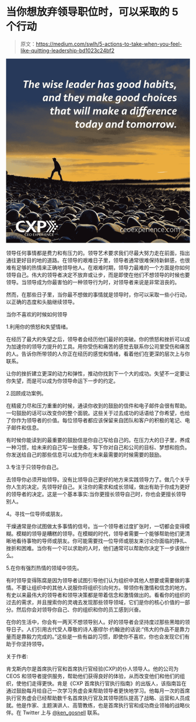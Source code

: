 # 当你想放弃领导职位时，可以采取的 5 个行动

> 原文：<https://medium.com/swlh/5-actions-to-take-when-you-feel-like-quitting-leadership-bd1023c24bf2>

![](img/6a75f5983dc31f54b681adc5c0175abc.png)

领导任何事情都是费力和有压力的。领导艺术要求我们尽最大努力走在前面，指出通往更好目的地的道路。在领导的艰难日子里，领导者通常很难保持新鲜感，也很难有足够的热情来正确地领导他人。在艰难时期，领导力最难的一个方面是你如何领导自己。伟大的领导者决定不放弃或让步，而是即使在他们不想领导的时候也要领导。当领导成为你最害怕的一种领导行为时，对领导者来说是非常沮丧的。

然而，在那些日子里，当你最不想做的事情就是领导时，你可以采取一些小行动，以正确的态度和头脑继续领导。

当你不喜欢的时候如何领导

1.利用你的愤怒和失望情绪。

在经历了最大的失望之后，领导者会经历他们最好的突破。你的愤怒和挫折可以成为加速你的领导力提升的工具。用你受伤和痛苦的感觉去联系你公司里受伤和痛苦的人。告诉你所带领的人你正在经历的感觉和情绪，看着他们在更深的层次上与你联系。

让你的挫折建立更深的动力和弹性，推动你找到下一个大的成功。失望不一定要让你失望，而是可以成为你领导命运下一步的约定。

2.回顾成功案例。

在精疲力尽和压力重重的时候，通读你收到的鼓励的信件和电子邮件会很有帮助。一句鼓励的话可以改变你的整个面貌。这些关于过去成功的话语给了你希望，也给了你作为领导者的价值。每位领导者都应该保留来自团队和客户的积极的笔记、电子邮件和信息。

有时候你能读到的最重要的鼓励信是你自己写给自己的。在压力大的日子里，养成一种习惯，给未来的自己写一张便条，写下你对自己和公司的目标、梦想和抱负。你发送给自己的那些信息可以成为你在未来最需要的时候需要的鼓励。

3.专注于只领导你自己。

去领导你必须开始领导。没有比领导自己更好的地方来实践领导力了。做几个关乎你人生的决定。先领导好自己。关注你的需求和成长领域，做出有助于你成为更好的领导者的决定。这是一个基本事实:当你更擅长领导自己时，你也会更擅长领导别人。

4。寻找一位导师或朋友。

干燥通常是你试图做太多事情的信号。当一个领导者过度扩张时，一切都会变得模糊。模糊的领导是糟糕的领导。在模糊的时代，领导者需要一个能够帮助他们更清晰地看待事物的导师或朋友。你可能需要找一位导师或朋友来讨论你面临的挣扎、挫折和困难。当你有一个可以求助的人时，他们通常可以帮助你决定下一步该做什么。

5.在你有强烈热情的领域中领先。

有时领导变得陈腐是因为领导者试图引导他们认为组织中其他人想要或需要做的事情。不要让组织中的其他人说服你将组织引向何方。带领你有激情和信念的地方。有史以来最伟大的领导者和领导决策都是带着信念和激情做出的。看看你的组织的过去的需求，并且搜索你的灵魂去发现那些领导领域，它们是你的核心价值的一部分。然后你会对领导你自己、你的组织和你的员工感到兴奋。

在你的生活中，你会有一两天不想领导别人。好的领导者会坚持度过那些黑暗的领导日子。人们引用古代受人尊敬的诗人塞缪尔·约翰逊的话说:“伟大的作品不是靠力量而是靠毅力完成的。”这些是一些有益的习惯，即使你不喜欢，你也会发现它们有助于你坚持领导。

关于作者:

肯戈斯内尔是首席执行官和首席执行官经验(CXP)的仆人领导人。他的公司为 CEOS 和领导者提供服务，帮助他们获得良好的体验，从而改变他们和他们的组织，使他们走得更快。肯是《CXP 首席执行官执行指南》的出版人，该指南旨在通过鼓励每月给自己一次学习务虚会来帮助领导者更快地学习。他每月一次的首席执行官务虚会已经帮助数千名首席执行官及其领导团队提高了战略、运营和人员成就。他是作家、主题演讲人、高管教练，也是首席执行官和成功商业领袖的战略伙伴。在 Twitter 上与 [@ken_gosnell](http://twitter.com/ken_gosnell) 联系。